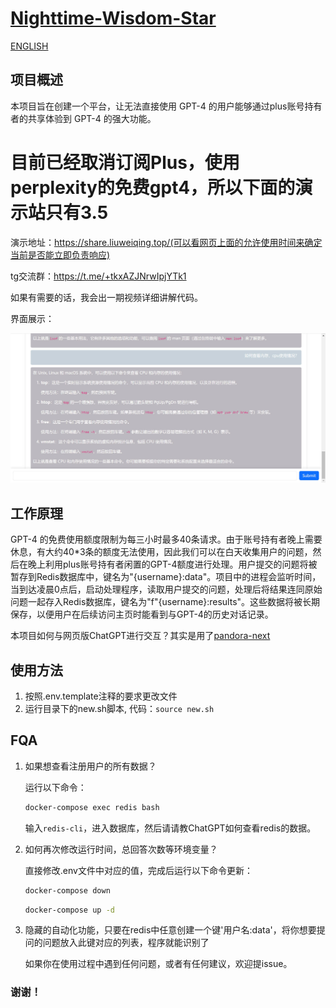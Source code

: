 # [Nighttime-Wisdom-Star](https://github.com/14790897/Nighttime-Wisdom-Star)

[ENGLISH](README_EN.md)


## 项目概述

本项目旨在创建一个平台，让无法直接使用 GPT-4 的用户能够通过plus账号持有者的共享体验到 GPT-4 的强大功能。

# 目前已经取消订阅Plus，使用perplexity的免费gpt4，所以下面的演示站只有3.5
演示地址：https://share.liuweiqing.top/(可以看网页上面的允许使用时间来确定当前是否能立即负责响应)

tg交流群：https://t.me/+tkxAZJNrwIpjYTk1

如果有需要的话，我会出一期视频详细讲解代码。

界面展示：

![preview](/asset/preview.jpg)

## 工作原理

GPT-4 的免费使用额度限制为每三小时最多40条请求。由于账号持有者晚上需要休息，有大约40*3条的额度无法使用，因此我们可以在白天收集用户的问题，然后在晚上利用plus账号持有者闲置的GPT-4额度进行处理。用户提交的问题将被暂存到Redis数据库中，键名为"{username}:data"。项目中的进程会监听时间，当到达凌晨0点后，启动处理程序，读取用户提交的问题，处理后将结果连同原始问题一起存入Redis数据库，键名为"f"{username}:results"。这些数据将被长期保存，以便用户在后续访问主页时能看到与GPT-4的历史对话记录。

本项目如何与网页版ChatGPT进行交互？其实是用了[pandora-next](https://github.com/pandora-next/deploy)

## 使用方法

1. 按照.env.template注释的要求更改文件
2. 运行目录下的new.sh脚本, 代码：`source new.sh`

## FQA

1. 如果想查看注册用户的所有数据？

   运行以下命令：

   ```bash
   docker-compose exec redis bash
   ```

   输入`redis-cli`，进入数据库，然后请请教ChatGPT如何查看redis的数据。

2. 如何再次修改运行时间，总回答次数等环境变量？

   直接修改.env文件中对应的值，完成后运行以下命令更新：

   ```bash
   docker-compose down
   ```

   ```bash
   docker-compose up -d
   ```
3. 隐藏的自动化功能，只要在redis中任意创建一个键'用户名:data'，将你想要提问的问题放入此键对应的列表，程序就能识别了

   如果你在使用过程中遇到任何问题，或者有任何建议，欢迎提issue。

### 谢谢！







